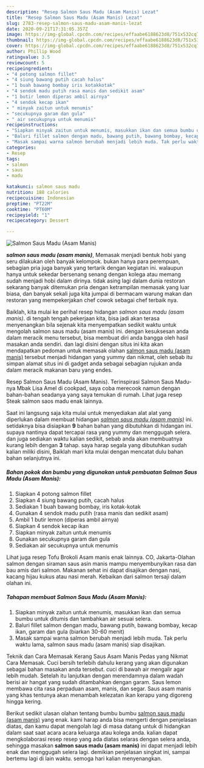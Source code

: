 ```yaml
---
description: "Resep Salmon Saus Madu (Asam Manis) Lezat"
title: "Resep Salmon Saus Madu (Asam Manis) Lezat"
slug: 2783-resep-salmon-saus-madu-asam-manis-lezat
date: 2020-09-21T17:31:05.357Z
image: https://img-global.cpcdn.com/recipes/effaabe6188623d8/751x532cq70/salmon-saus-madu-asam-manis-foto-resep-utama.jpg
thumbnail: https://img-global.cpcdn.com/recipes/effaabe6188623d8/751x532cq70/salmon-saus-madu-asam-manis-foto-resep-utama.jpg
cover: https://img-global.cpcdn.com/recipes/effaabe6188623d8/751x532cq70/salmon-saus-madu-asam-manis-foto-resep-utama.jpg
author: Phillip Wood
ratingvalue: 3.5
reviewcount: 5
recipeingredient:
- "4 potong salmon fillet"
- "4 siung bawang putih cacah halus"
- "1 buah bawang bombay iris kotakkotak"
- "4 sendok madu putih rasa manis dan sedikit asam"
- "1 butir lemon diperas ambil airnya"
- "4 sendok kecap ikan"
- " minyak zaitun untuk menumis"
- "secukupnya garam dan gula"
- " air secukupnya untuk menumis"
recipeinstructions:
- "Siapkan minyak zaitun untuk menumis, masukkan ikan dan semua bumbu untuk ditumis dan tambahkan air sesuai selera."
- "Baluri fillet salmon dengan madu, bawang putih, bawang bombay, kecap ikan, garam dan gula (biarkan 30-60 menit)"
- "Masak sampai warna salmon berubah menjadi lebih muda. Tak perlu waktu lama, salmon saus madu (asam manis) siap disajikan."
categories:
- Resep
tags:
- salmon
- saus
- madu

katakunci: salmon saus madu 
nutrition: 188 calories
recipecuisine: Indonesian
preptime: "PT22M"
cooktime: "PT60M"
recipeyield: "1"
recipecategory: Dessert

---
```



![Salmon Saus Madu (Asam Manis)](https://img-global.cpcdn.com/recipes/effaabe6188623d8/751x532cq70/salmon-saus-madu-asam-manis-foto-resep-utama.jpg)

<b><i>salmon saus madu (asam manis)</i></b>, Memasak menjadi bentuk hobi yang seru dilakukan oleh banyak kelompok. bukan hanya para perempuan, sebagian pria juga banyak yang tertarik dengan kegiatan ini. walaupun hanya untuk sekedar bersenang senang dengan kolega atau memang sudah menjadi hobi dalam dirinya. tidak asing lagi dalam dunia restoran sekarang banyak ditemukan pria dengan ketrampilan memasak yang luar biasa, dan banyak sekali juga kita jumpai di bermacam warung makan dan restoran yang mempekerjakan chef cowok sebagai chef terbaik nya.

Baiklah, kita mulai ke perihal resep hidangan <i>salmon saus madu (asam manis)</i>. di tengah tengah pekerjaan kita, bisa jadi akan terasa menyenangkan bila sejenak kita menyempatkan sedikit waktu untuk mengolah salmon saus madu (asam manis) ini. dengan kesuksesan anda dalam meracik menu tersebut, bisa membuat diri anda bangga oleh hasil masakan anda sendiri. dan lagi disini dengan situs ini kita akan mendapatkan pedoman untuk memasak olahan <u>salmon saus madu (asam manis)</u> tersebut menjadi hidangan yang yummy dan nikmat, oleh sebab itu simpan alamat situs ini di gadget anda sebagai sebagian rujukan anda dalam meracik makanan baru yang endes.

Resep Salmon Saus Madu (Asam Manis). Terinspirasi Salmon Saus Madu-nya Mbak Lisa Amel di cookpad, saya coba merecook namun dengan bahan-bahan seadanya yang saya temukan di rumah. Lihat juga resep Steak salmon saos madu enak lainnya.


Saat ini langsung saja kita mulai untuk menyediakan alat alat yang diperlukan dalam membuat hidangan <u><i>salmon saus madu (asam manis)</i></u> ini. setidaknya bisa disiapkan <b>9</b> bahan bahan yang dibutuhkan di hidangan ini. supaya nantinya dapat tercapai rasa yang yummy dan menggugah selera. dan juga sediakan waktu kalian sedikit, sebab anda akan membuatnya kurang lebih dengan <b>3</b> tahap. saya harap segala yang dibutuhkan sudah kalian miliki disini, Baiklah mari kita mulai dengan mencatat dulu bahan bahan selanjutnya ini.

<!--inarticleads1-->

##### Bahan pokok dan bumbu yang digunakan untuk pembuatan Salmon Saus Madu (Asam Manis):

1. Siapkan 4 potong salmon fillet
1. Siapkan 4 siung bawang putih, cacah halus
1. Sediakan 1 buah bawang bombay, iris kotak-kotak
1. Gunakan 4 sendok madu putih (rasa manis dan sedikit asam)
1. Ambil 1 butir lemon (diperas ambil airnya)
1. Siapkan 4 sendok kecap ikan
1. Siapkan  minyak zaitun untuk menumis
1. Gunakan secukupnya garam dan gula
1. Sediakan  air secukupnya untuk menumis


Lihat juga resep Tofu Brokoli Asam manis enak lainnya. CO, Jakarta-Olahan salmon dengan siraman saus asin manis mampu menyembunyikan rasa dan bau amis dari salmon. Makanan sehat ini dapat disajikan dengan nasi, kacang hijau kukus atau nasi merah. Kebaikan dari salmon tersaji dalam olahan ini. 

<!--inarticleads2-->

##### Tahapan membuat Salmon Saus Madu (Asam Manis):

1. Siapkan minyak zaitun untuk menumis, masukkan ikan dan semua bumbu untuk ditumis dan tambahkan air sesuai selera.
1. Baluri fillet salmon dengan madu, bawang putih, bawang bombay, kecap ikan, garam dan gula (biarkan 30-60 menit)
1. Masak sampai warna salmon berubah menjadi lebih muda. Tak perlu waktu lama, salmon saus madu (asam manis) siap disajikan.


Teknik dan Cara Memasak Kerang Saus Asam Manis Pedas yang Nikmat Cara Memasak. Cuci bersih terlebih dahulu kerang yang akan digunakan sebagai bahan masakan anda tersebut. cuci di bawah air mengalir agar lebih mudah. Setelah itu lanjutkan dengan merendamnya dalam wadah berisi air hangat yang sudah ditambahkan dengan garam. Saus lemon membawa cita rasa perpaduan asam, manis, dan segar. Saus asam manis yang khas tentunya akan menambah kelezatan ikan kerapu yang digoreng hingga kering. 

Berikut sedikit ulasan olahan tentang bumbu bumbu <u>salmon saus madu (asam manis)</u> yang enak. kami harap anda bisa mengerti dengan penjelasan diatas, dan kamu dapat mengolah lagi di masa datang untuk di hidangkan dalam saat saat acara acara keluarga atau kolega anda. kalian dapat mengkolaborasi resep resep yang ada diatas selaras dengan selera anda, sehingga masakan <b>salmon saus madu (asam manis)</b> ini dapat menjadi lebih enak dan menggugah selera lagi. demikian penjelasan singkat ini, sampai bertemu lagi di lain waktu. semoga hari kalian menyenangkan.
